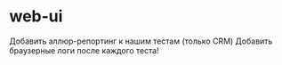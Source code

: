 # web-ui
Добавить аллюр-репортинг к нашим тестам (только CRM)
Добавить браузерные логи после каждого теста!